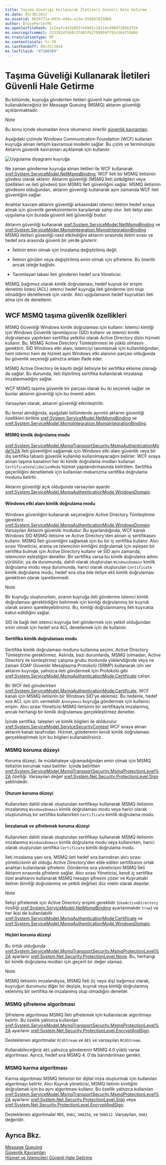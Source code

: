```yaml
---
title: Taşıma Güveliği Kullanarak İletileri Güvenli Hale Getirme
ms.date: 03/30/2017
ms.assetid: 9029771a-097e-448a-a13a-55d2878330b8
author: BrucePerlerMS
ms.openlocfilehash: 1c2eafc4d1b955fe99d1c18314c490d7205b3f29
ms.sourcegitcommit: 213292dfbb0c37d83f62709959ff55c50af5560d
ms.translationtype: MT
ms.contentlocale: tr-TR
ms.lasthandoff: 09/25/2018
ms.locfileid: "47108309"
---
```

# <a name="securing-messages-using-transport-security"></a>Taşıma Güveliği Kullanarak İletileri Güvenli Hale Getirme
Bu bölümde, kuyruğa gönderilen iletileri güvenli hale getirmek için kullanabileceğiniz bir Message Queuing (MSMQ) aktarım güvenliği açıklanmaktadır.  
  
> [!NOTE]
>  Bu konu içinde okumadan önce okumanızı önerilir [güvenlik kavramları](../../../../docs/framework/wcf/feature-details/security-concepts.md).  
  
 Aşağıdaki çizimde Windows Communication Foundation (WCF) kullanan kuyruğa alınan iletişim kavramsal modelin sağlar. Bu çizim ve terminolojisi Aktarım güvenlik kavramları açıklamak için kullanılır.  
  
 ![Uygulama diyagramı kuyruğa](../../../../docs/framework/wcf/feature-details/media/distributed-queue-figure.jpg "dağıtılmış-kuyruk-Şekil")  
  
 Ne zaman gönderme kuyruğa alınan iletileri ile WCF kullanarak <xref:System.ServiceModel.NetMsmqBinding>, WCF ileti bir MSMQ iletisinin gövdesi olarak eklenir. Aktarım güvenliği (MSMQ İleti üstbilgileri veya özellikleri ve ileti gövdesi) tüm MSMQ İleti güvenliğini sağlar. MSMQ iletisinin gövdesini olduğundan, aktarım güvenliği kullanarak aynı zamanda WCF ileti güvenliğini sağlar.  
  
 Anahtar kavram aktarım güvenliği arkasındaki istemci iletinin hedef sıraya almak için güvenlik gereksinimlerini karşılamak sahip olur. İleti iletiyi alan uygulama için burada güvenli ileti güvenliği budur.  
  
 Aktarım güvenliği kullanarak <xref:System.ServiceModel.NetMsmqBinding> ve <xref:System.ServiceModel.MsmqIntegration.MsmqIntegrationBinding> MSMQ iletileri güvenliği nasıl etkilediğini aktarım sırasında iletim sırası ve hedef sıra arasında güvenli bir yerde gösterir:  
  
-   İletinin emin olmak için imzalama değiştirilmiş değil.  
  
-   İletinin görülen veya değiştirilmiş emin olmak için şifreleme. Bu önerilir ancak isteğe bağlıdır.  
  
-   Tanımlayan takası ileti gönderen hedef sıra Yöneticisi.  
  
 MSMQ, bağımsız olarak kimlik doğrulaması, hedef kuyruk bir erişim denetimi listesi (ACL) istemci hedef kuyruğa ileti gönderme izni olup olmadığını denetlemek için vardır. Alıcı uygulamanın hedef kuyruktan ileti alma izni de denetlenir.  
  
## <a name="wcf-msmq-transport-security-properties"></a>WCF MSMQ taşıma güvenlik özellikleri  
 MSMQ Güvenliği Windows kimlik doğrulaması için kullanır. İstemci kimliği için Windows Güvenlik tanımlayıcısı (SID) kullanır ve istemci kimlik doğrulaması yapılırken sertifika yetkilisi olarak Active Directory dizin hizmeti kullanır. Bu, MSMQ Active Directory Tümleştirmesi ile yüklü olmasını gerektirir. SID Windows etki alanı, istemciyi tanımlamak için kullanıldığından, hem istemci hem de hizmet aynı Windows etki alanının parçası olduğunda bu güvenlik seçeneği yalnızca anlam ifade eder.  
  
 MSMQ Active Directory ile kayıtlı değil iletisiyle bir sertifika ekleme olanağı da sağlar. Bu durumda, ileti iliştirilmiş sertifika kullanılarak imzalanıp imzalanmadığını sağlar.  
  
 WCF MSMQ taşıma güvenlik bir parçası olarak bu iki seçenek sağlar ve bunlar aktarım güvenliği için bu önemli adım.  
  
 Varsayılan olarak, aktarım güvenliği etkinleştirilir.  
  
 Bu temel alındığında, aşağıdaki bölümlerde ayrıntılı aktarım güvenliği özellikleri birlikte <xref:System.ServiceModel.NetMsmqBinding> ve <xref:System.ServiceModel.MsmqIntegration.MsmqIntegrationBinding>.  
  
#### <a name="msmq-authentication-mode"></a>MSMQ kimlik doğrulama modu  
 <xref:System.ServiceModel.MsmqTransportSecurity.MsmqAuthenticationMode%2A> İleti güvenliğini sağlamak için Windows etki alanı güvenlik veya bir dış sertifika tabanlı güvenlik kullanılıp kullanılmayacağını belirler. WCF sıraya alınan taşıma kanalının her iki kimlik doğrulama modları kullanan `CertificateValidationMode` hizmet yapılandırmasında belirtilen. Sertifika geçerliliğini denetlemek için kullanılan mekanizma sertifika doğrulama modunu belirtir.  
  
 Aktarım güvenliği açık olduğunda varsayılan ayardır <xref:System.ServiceModel.MsmqAuthenticationMode.WindowsDomain>.  
  
#### <a name="windows-domain-authentication-mode"></a>Windows etki alanı kimlik doğrulama modu  
 Windows güvenliğini kullanarak seçeneğine Active Directory Tümleştirme gerektirir. <xref:System.ServiceModel.MsmqAuthenticationMode.WindowsDomain> Varsayılan Aktarım güvenlik modudur. Bu ayarlandığında, WCF kanalı Windows SID MSMQ iletisine ve Active Directory'den alınan iç sertifikasını kullanır. MSMQ İleti güvenliğini sağlamak için bu bir iç sertifika kullanır. Alıcı sırası Yöneticisi, arama ve istemcinin kimliğini doğrulamak için eşleşen bir sertifika bulmak için Active Directory kullanır ve SID aynı zamanda, istemcinin eşleştiğini denetler. Bir sertifika varsa bu kimlik doğrulama adımı yürütülür, ya da durumunda, dahili olarak oluşturulan `WindowsDomain` kimlik doğrulama modu veya durumunda, harici olarak oluşturulan `Certificate` kimlik doğrulama modu, hedef sıra olsa bile iletiye ekli kimlik doğrulaması gerektiren olarak işaretlenmedi.  
  
> [!NOTE]
>  Bir kuyruğu oluştururken, sıranın kuyruğa ileti gönderme istemci kimlik doğrulaması gerektirdiğini belirtmek için kimliği doğrulanmış bir kuyruk olarak sıranın işaretleyebilirsiniz. Bu, kimliği doğrulanmamış ileti kuyrukta kabul edildiğini sağlar.  
  
 SID ile bağlı ileti istemci kuyruğa ileti göndermek için yetkili olduğundan emin olmak için hedef sıra ACL denetlemek için de kullanılır.  
  
#### <a name="certificate-authentication-mode"></a>Sertifika kimlik doğrulaması modu  
 Sertifika kimlik doğrulaması modunu kullanma seçimi, Active Directory Tümleştirme gerektirmez. Aslında, bazı durumlarda, MSMQ (olmadan, Active Directory ile tümleştirme) çalışma grubu modunda yüklendiğinde veya ne zaman SOAP Güvenilir Mesajlaşma Protokolü (SRMP) kullanarak izin ver aktarım kuyruğa, yalnızca ileti göndermek için Protokolü gibi <xref:System.ServiceModel.MsmqAuthenticationMode.Certificate> çalışır.  
  
 Bir WCF ileti gönderirken <xref:System.ServiceModel.MsmqAuthenticationMode.Certificate>, WCF kanalı için MSMQ iletisinin bir Windows SID'ye eklemez. Bu nedenle, hedef sıra ACL için izin vermelidir `Anonymous` kuyruğa göndermek için kullanıcı erişim. Alıcı sırası Yöneticisi MSMQ iletisinin bir sertifikayla imzalanmış, ancak herhangi bir kimlik doğrulaması gerçekleştirmez denetler.  
  
 İçinde sertifika, talepleri ve kimlik bilgileri ile doldurulur <xref:System.ServiceModel.ServiceSecurityContext> WCF sıraya alınan aktarım kanalı tarafından. Hizmet, gönderenin kendi kimlik doğrulaması gerçekleştirmek için bu bilgileri kullanabilirsiniz.  
  
### <a name="msmq-protection-level"></a>MSMQ koruma düzeyi  
 Koruma düzeyi, ile müdahaleye uğramadığından emin olmak için MSMQ iletisinin korumak nasıl belirler. İçinde belirtilen <xref:System.ServiceModel.MsmqTransportSecurity.MsmqProtectionLevel%2A> özelliği. Varsayılan değer <xref:System.Net.Security.ProtectionLevel.Sign> şeklindedir.  
  
#### <a name="sign-protection-level"></a>Oturum koruma düzeyi  
 Kullanırken dahili olarak oluşturulan sertifikayı kullanarak MSMQ iletisinin imzalanmış `WindowsDomain` kimlik doğrulaması modu veya harici olarak oluşturulmuş bir sertifika kullanırken `Certificate` kimlik doğrulama modu.  
  
#### <a name="sign-and-encrypt-protection-level"></a>İmzalamak ve şifrelemek koruma düzeyi  
 Kullanırken dahili olarak oluşturulan sertifikayı kullanarak MSMQ iletisinin imzalanmış `WindowsDomain` kimlik doğrulama modu veya kullanırken, harici olarak oluşturulan sertifika `Certificate` kimlik doğrulama modu.  
  
 İleti imzalama yanı sıra, MSMQ ileti hedef sıra barındıran alıcı sırası yöneticisinin ait olduğu Active Directory'den elde edilen sertifikanın ortak anahtarı kullanılarak şifrelenir. Gönderme sıra yöneticisini MSMQ İleti Aktarım sırasında şifrelenir sağlar. Alıcı sırası Yöneticisi, kendi iç sertifika özel anahtarını kullanarak MSMQ mesajın şifresini çözer ve Kuyruktaki iletinin (kimliği doğrulanmış ve yetkili değilse) düz metin olarak depolar.  
  
> [!NOTE]
>  İletiyi şifrelemek için Active Directory erişimi gereklidir (`UseActiveDirectory` özelliği <xref:System.ServiceModel.NetMsmqBinding> ayarlanmalıdır `true`) ve her ikisi de kullanılabilir <xref:System.ServiceModel.MsmqAuthenticationMode.Certificate> ve <xref:System.ServiceModel.MsmqAuthenticationMode.WindowsDomain>.  
  
#### <a name="none-protection-level"></a>Hiçbiri koruma düzeyi  
 Bu örtük olduğunda <xref:System.ServiceModel.MsmqTransportSecurity.MsmqProtectionLevel%2A> ayarlanır <xref:System.Net.Security.ProtectionLevel.None>. Bu, herhangi bir kimlik doğrulama modları için geçerli bir değer olamaz.  
  
> [!NOTE]
>  MSMQ iletisinin imzalandıysa, MSMQ İleti (iç veya dış) bağımsız olarak, kuyruğun durumunu diğer bir deyişle, kuyruk veya kimliği doğrulanmış eklenmiş bir sertifika ile imzalanmış olup olmadığını denetler.  
  
### <a name="msmq-encryption-algorithm"></a>MSMQ şifreleme algoritması  
 Şifreleme algoritması MSMQ İleti şifrelemek için kullanılacak algoritmayı belirtir. Bu özellik yalnızca kullanılan <xref:System.ServiceModel.MsmqTransportSecurity.MsmqProtectionLevel%2A> ayarlanır <xref:System.Net.Security.ProtectionLevel.EncryptAndSign>.  
  
 Desteklenen algoritmalar `RC4Stream` ve `AES` ve varsayılan `RC4Stream`.  
  
 Kullanabileceğiniz `AES` yalnızca gönderenin MSMQ 4.0 yüklü varsa algoritması. Ayrıca, hedef sıra MSMQ 4. 0'da barındırılması gerekir.  
  
### <a name="msmq-hash-algorithm"></a>MSMQ karma algoritması  
 Karma algoritması MSMQ iletisinin bir dijital imza oluşturmak için kullanılan algoritmayı belirtir. Alıcı Kuyruk yöneticisi, MSMQ iletinin kimliğini doğrulamak için bu aynı algoritması kullanır. Bu özellik yalnızca kullanılan <xref:System.ServiceModel.MsmqTransportSecurity.MsmqProtectionLevel%2A> ayarlanır <xref:System.Net.Security.ProtectionLevel.Sign> veya <xref:System.Net.Security.ProtectionLevel.EncryptAndSign>.  
  
 Desteklenen algoritmalar `MD5`, `SHA1`, `SHA256`, ve `SHA512`. Varsayılan, `SHA1` değeridir.  
  
## <a name="see-also"></a>Ayrıca Bkz.  
 [Message Queuing](https://msdn.microsoft.com/library/ff917e87-05d5-478f-9430-0f560675ece1)  
 [Güvenlik Kavramları](../../../../docs/framework/wcf/feature-details/security-concepts.md)  
 [Hizmet ve İstemcileri Güvenli Hale Getirme](../../../../docs/framework/wcf/feature-details/securing-services-and-clients.md)
